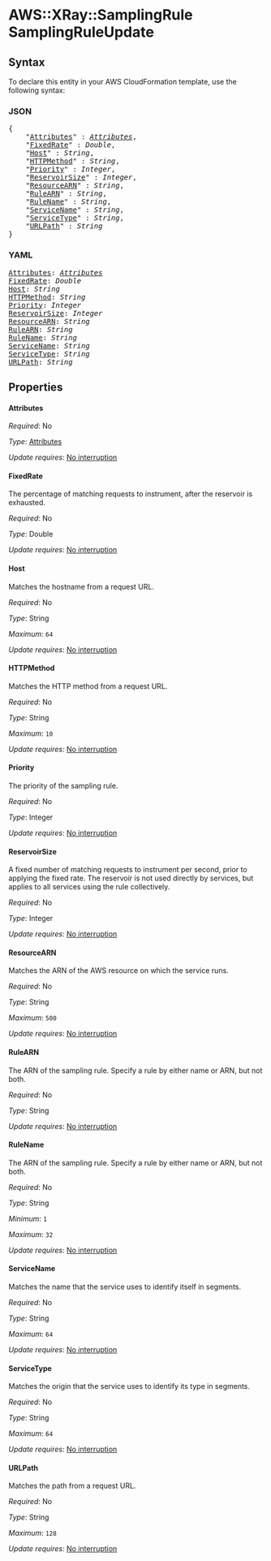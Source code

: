 # AWS::XRay::SamplingRule SamplingRuleUpdate

## Syntax

To declare this entity in your AWS CloudFormation template, use the following syntax:

### JSON

<pre>
{
    "<a href="#attributes" title="Attributes">Attributes</a>" : <i><a href="samplingrule-attributes.md">Attributes</a></i>,
    "<a href="#fixedrate" title="FixedRate">FixedRate</a>" : <i>Double</i>,
    "<a href="#host" title="Host">Host</a>" : <i>String</i>,
    "<a href="#httpmethod" title="HTTPMethod">HTTPMethod</a>" : <i>String</i>,
    "<a href="#priority" title="Priority">Priority</a>" : <i>Integer</i>,
    "<a href="#reservoirsize" title="ReservoirSize">ReservoirSize</a>" : <i>Integer</i>,
    "<a href="#resourcearn" title="ResourceARN">ResourceARN</a>" : <i>String</i>,
    "<a href="#rulearn" title="RuleARN">RuleARN</a>" : <i>String</i>,
    "<a href="#rulename" title="RuleName">RuleName</a>" : <i>String</i>,
    "<a href="#servicename" title="ServiceName">ServiceName</a>" : <i>String</i>,
    "<a href="#servicetype" title="ServiceType">ServiceType</a>" : <i>String</i>,
    "<a href="#urlpath" title="URLPath">URLPath</a>" : <i>String</i>
}
</pre>

### YAML

<pre>
<a href="#attributes" title="Attributes">Attributes</a>: <i><a href="samplingrule-attributes.md">Attributes</a></i>
<a href="#fixedrate" title="FixedRate">FixedRate</a>: <i>Double</i>
<a href="#host" title="Host">Host</a>: <i>String</i>
<a href="#httpmethod" title="HTTPMethod">HTTPMethod</a>: <i>String</i>
<a href="#priority" title="Priority">Priority</a>: <i>Integer</i>
<a href="#reservoirsize" title="ReservoirSize">ReservoirSize</a>: <i>Integer</i>
<a href="#resourcearn" title="ResourceARN">ResourceARN</a>: <i>String</i>
<a href="#rulearn" title="RuleARN">RuleARN</a>: <i>String</i>
<a href="#rulename" title="RuleName">RuleName</a>: <i>String</i>
<a href="#servicename" title="ServiceName">ServiceName</a>: <i>String</i>
<a href="#servicetype" title="ServiceType">ServiceType</a>: <i>String</i>
<a href="#urlpath" title="URLPath">URLPath</a>: <i>String</i>
</pre>

## Properties

#### Attributes

_Required_: No

_Type_: <a href="samplingrule-attributes.md">Attributes</a>

_Update requires_: [No interruption](https://docs.aws.amazon.com/AWSCloudFormation/latest/UserGuide/using-cfn-updating-stacks-update-behaviors.html#update-no-interrupt)

#### FixedRate

The percentage of matching requests to instrument, after the reservoir is exhausted.

_Required_: No

_Type_: Double

_Update requires_: [No interruption](https://docs.aws.amazon.com/AWSCloudFormation/latest/UserGuide/using-cfn-updating-stacks-update-behaviors.html#update-no-interrupt)

#### Host

Matches the hostname from a request URL.

_Required_: No

_Type_: String

_Maximum_: <code>64</code>

_Update requires_: [No interruption](https://docs.aws.amazon.com/AWSCloudFormation/latest/UserGuide/using-cfn-updating-stacks-update-behaviors.html#update-no-interrupt)

#### HTTPMethod

Matches the HTTP method from a request URL.

_Required_: No

_Type_: String

_Maximum_: <code>10</code>

_Update requires_: [No interruption](https://docs.aws.amazon.com/AWSCloudFormation/latest/UserGuide/using-cfn-updating-stacks-update-behaviors.html#update-no-interrupt)

#### Priority

The priority of the sampling rule.

_Required_: No

_Type_: Integer

_Update requires_: [No interruption](https://docs.aws.amazon.com/AWSCloudFormation/latest/UserGuide/using-cfn-updating-stacks-update-behaviors.html#update-no-interrupt)

#### ReservoirSize

A fixed number of matching requests to instrument per second, prior to applying the fixed rate. The reservoir is not used directly by services, but applies to all services using the rule collectively.

_Required_: No

_Type_: Integer

_Update requires_: [No interruption](https://docs.aws.amazon.com/AWSCloudFormation/latest/UserGuide/using-cfn-updating-stacks-update-behaviors.html#update-no-interrupt)

#### ResourceARN

Matches the ARN of the AWS resource on which the service runs.

_Required_: No

_Type_: String

_Maximum_: <code>500</code>

_Update requires_: [No interruption](https://docs.aws.amazon.com/AWSCloudFormation/latest/UserGuide/using-cfn-updating-stacks-update-behaviors.html#update-no-interrupt)

#### RuleARN

The ARN of the sampling rule. Specify a rule by either name or ARN, but not both.

_Required_: No

_Type_: String

_Update requires_: [No interruption](https://docs.aws.amazon.com/AWSCloudFormation/latest/UserGuide/using-cfn-updating-stacks-update-behaviors.html#update-no-interrupt)

#### RuleName

The ARN of the sampling rule. Specify a rule by either name or ARN, but not both.

_Required_: No

_Type_: String

_Minimum_: <code>1</code>

_Maximum_: <code>32</code>

_Update requires_: [No interruption](https://docs.aws.amazon.com/AWSCloudFormation/latest/UserGuide/using-cfn-updating-stacks-update-behaviors.html#update-no-interrupt)

#### ServiceName

Matches the name that the service uses to identify itself in segments.

_Required_: No

_Type_: String

_Maximum_: <code>64</code>

_Update requires_: [No interruption](https://docs.aws.amazon.com/AWSCloudFormation/latest/UserGuide/using-cfn-updating-stacks-update-behaviors.html#update-no-interrupt)

#### ServiceType

Matches the origin that the service uses to identify its type in segments.

_Required_: No

_Type_: String

_Maximum_: <code>64</code>

_Update requires_: [No interruption](https://docs.aws.amazon.com/AWSCloudFormation/latest/UserGuide/using-cfn-updating-stacks-update-behaviors.html#update-no-interrupt)

#### URLPath

Matches the path from a request URL.

_Required_: No

_Type_: String

_Maximum_: <code>128</code>

_Update requires_: [No interruption](https://docs.aws.amazon.com/AWSCloudFormation/latest/UserGuide/using-cfn-updating-stacks-update-behaviors.html#update-no-interrupt)

